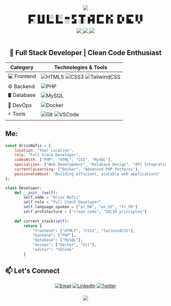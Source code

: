 <div align="center">

![](https://readme-typing-svg.herokuapp.com?font=Fira+Code&size=18&duration=2000&pause=1000&color=00FF00&center=true&vCenter=true&multiline=true&repeat=false&width=600&height=100&lines=Initializing+Developer+Profile...;System+Status%3A+Online;Loading+Digital+Craftsman+Interface...)

```
█▀▀ █░█ █░░ █░░ ▄▄ █▀ ▀█▀ ▄▀█ █▀▀ █▄▀  █▀▄ █▀▀ █░█
█▀░ █▄█ █▄▄ █▄▄ ░░ ▄█ ░█░ █▀█ █▄▄ █░█  █▄▀ ██▄ ▀▄▀
```

</div>

<div align="center">
    <a href="https://twitter.com/yourusername">
        <img src="https://img.shields.io/badge/Twitter-1DA1F2?style=for-the-badge&logo=twitter&logoColor=white">
    </a>
    <a href="https://linkedin.com/in/yourusername">
        <img src="https://img.shields.io/badge/LinkedIn-0077B5?style=for-the-badge&logo=linkedin&logoColor=white">
    </a>
    <a href="mailto:your.email@example.com">
        <img src="https://img.shields.io/badge/Email-D14836?style=for-the-badge&logo=gmail&logoColor=white">
    </a>
</div>

<br/>

<div align="center">
    <h2>🚀 Full Stack Developer | Clean Code Enthusiast</h2>
</div>

<div align="center">

| Category  | Technologies & Tools |
|-----------|---------------------|
| 💻 Frontend | ![HTML5](https://img.shields.io/badge/HTML5-E34F26?style=flat&logo=html5&logoColor=white) ![CSS3](https://img.shields.io/badge/CSS3-1572B6?style=flat&logo=css3&logoColor=white) ![TailwindCSS](https://img.shields.io/badge/Tailwind_CSS-38B2AC?style=flat&logo=tailwind-css&logoColor=white) |
| ⚙️ Backend | ![PHP](https://img.shields.io/badge/PHP-777BB4?style=flat&logo=php&logoColor=white) |
| 🛢️ Database | ![MySQL](https://img.shields.io/badge/MySQL-005C84?style=flat&logo=mysql&logoColor=white) |
| 🔧 DevOps | ![Docker](https://img.shields.io/badge/Docker-2CA5E0?style=flat&logo=docker&logoColor=white) |
| ⚡ Tools | ![Git](https://img.shields.io/badge/Git-F05032?style=flat&logo=git&logoColor=white) ![VSCode](https://img.shields.io/badge/VSCode-0078D4?style=flat&logo=visual%20studio%20code&logoColor=white) |

</div>

## Me: 

```javascript
const drissNafii = {
    location: "Your Location",
    role: "Full Stack Developer",
    codesWith: ["PHP", "HTML", "CSS", "MySQL"],
    specializes: ["Web Development", "Database Design", "API Integration"],
    currentlyLearning: ["Docker", "Advanced PHP Patterns"],
    passionateAbout: "Building efficient, scalable web applications"
};
```

```python
class Developer:
    def __init__(self):
        self.name = "Driss Nafii"
        self.role = "Full Stack Developer"
        self.language_spoken = ["ar_MA", "en_US", "fr_FR"]
        self.architecture = ["clean code", "SOLID principles"]
        
    def current_stack(self):
        return {
            "frontend": ["HTML5", "CSS3", "TailwindCSS"],
            "backend": ["PHP"],
            "database": ["MySQL"],
            "devops": ["Docker", "Git"],
            "editor": "VSCode"
        }

```
## 📫 Let's Connect

<div align="center">
    
[![Email](https://img.shields.io/badge/Email-D14836?style=for-the-badge&logo=gmail&logoColor=white)](mailto:drissnafi3@gmail.com)
[![LinkedIn](https://img.shields.io/badge/LinkedIn-0077B5?style=for-the-badge&logo=linkedin&logoColor=white)](https://www.linkedin.com/in/drissnafii)
[![Twitter](https://img.shields.io/badge/Twitter-1DA1F2?style=for-the-badge&logo=twitter&logoColor=white)](https://twitter.com/drissnafii)

</div>

</div>

<h3 align="center">
    <img src="https://readme-typing-svg.herokuapp.com/?font=Righteous&size=25&center=true&vCenter=true&width=500&height=70&duration=4000&lines=Thanks+for+visiting!+😊;Let's+build+something+awesome+together!;" />
</h3>

